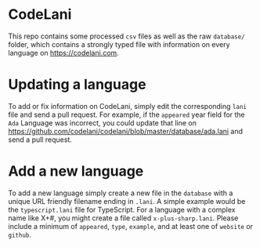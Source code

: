 # CodeLani

This repo contains some processed `csv` files as well as the raw `database/` folder, which contains a strongly typed file with information on every language on https://codelani.com.

# Updating a language

To add or fix information on CodeLani, simply edit the corresponding `lani` file and send a pull request. For example, if the `appeared` year field for the `Ada` Language was incorrect, you could update that line on https://github.com/codelani/codelani/blob/master/database/ada.lani and send a pull request.

# Add a new language

To add a new language simply create a new file in the `database` with a unique URL friendly filename ending in `.lani`. A simple example would be the `typescript.lani` file for TypeScript. For a language with a complex name like X+#, you might create a file called `x-plus-sharp.lani`. Please include a minimum of `appeared`, `type`, `example`, and at least one of `website` or `github`.
